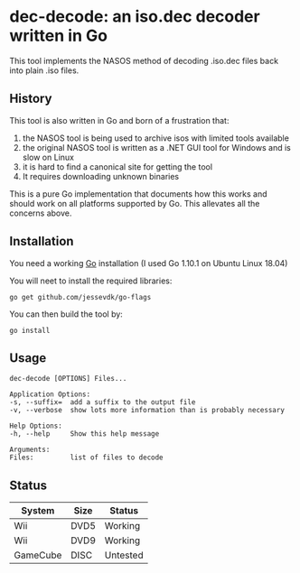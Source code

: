 dec-decode: an iso.dec decoder written in Go
============================================

This tool implements the NASOS method of decoding .iso.dec files
back into plain .iso files.

History
-------

This tool is also written in Go and born of a frustration that:
1. the NASOS tool is being used to archive isos with limited tools available
2. the original NASOS tool is written as a .NET GUI tool for Windows and is slow on Linux
3. it is hard to find a canonical site for getting the tool
4. It requires downloading unknown binaries 

This is a pure Go implementation that documents how this works and
should work on all platforms supported by Go. This allevates all the
concerns above.

Installation
------------

You need a working [Go](https://golang.org/) installation (I used Go 1.10.1 on Ubuntu Linux 18.04)

You will neet to install the required libraries:

    go get github.com/jessevdk/go-flags

You can then build the tool by:

    go install

Usage
-----
    dec-decode [OPTIONS] Files...

    Application Options:
    -s, --suffix=  add a suffix to the output file
    -v, --verbose  show lots more information than is probably necessary

    Help Options:
    -h, --help     Show this help message

    Arguments:
    Files:         list of files to decode

Status
------

System  | Size | Status
--------|------|-------
Wii     | DVD5 | Working
Wii     | DVD9 | Working
GameCube| DISC | Untested

